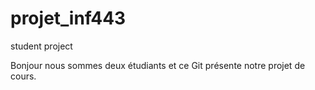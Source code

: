 # projet_inf443
student project

Bonjour nous sommes deux étudiants et ce Git présente notre projet de cours.
